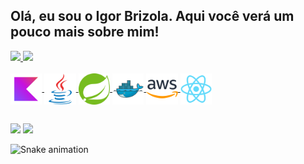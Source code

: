 ## Olá, eu sou o Igor Brizola. Aqui você verá um pouco mais sobre mim!

<div>
  <a href="https://github.com/IgorBrizola">
<img height="180em" src="https://github-readme-stats.vercel.app/api?username=igorBrizola&show_icons=true&bg_color=00000000&theme=dracula">  
  <img height="180em" src="https://github-readme-stats.vercel.app/api/top-langs/?username=igorBrizola&hide_progress=true&theme=dracula">
</div>
<div style="display: inline_block"><br>
    <img align="center" alt="igor-CSS" height="10%" width="10%" src="https://github.com/devicons/devicon/blob/master/icons/kotlin/kotlin-original.svg">
  <img align="center" alt="igor-CSS" height="10%" width="10%" src="https://github.com/devicons/devicon/blob/master/icons/java/java-original.svg">
  <img align="center" alt="igor-CSS" height="10%" width="10%" src="https://raw.githubusercontent.com/devicons/devicon/master/icons/spring/spring-original.svg">
    <img align="center" alt="igor-React" height="10%" width="10%" src="https://github.com/devicons/devicon/blob/master/icons/docker/docker-original.svg">
    <img align="center" alt="igor-React" height="10%" width="10%" src="https://github.com/devicons/devicon/blob/master/icons/amazonwebservices/amazonwebservices-original-wordmark.svg">
    <img align="center" alt="igor-React" height="10%" width="10%" src="https://raw.githubusercontent.com/devicons/devicon/master/icons/react/react-original.svg">
</div>
  
  ##
 
<div> 
  <a href = "mailto:igorbrizzola@gmail.com"><img src="https://img.shields.io/badge/-Gmail-%23333?style=for-the-badge&logo=gmail&logoColor=white" target="_blank"></a>
  <a href="https://www.linkedin.com/in/igor-brizola-683166222/" target="_blank"><img src="https://img.shields.io/badge/-LinkedIn-%230077B5?style=for-the-badge&logo=linkedin&logoColor=white" target="_blank"></a> 
</div>

![Snake animation](https://github.com/IgorBrizola/blob/output/github-contribution-grid-snake.svg)



       
